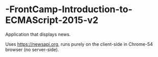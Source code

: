# -FrontCamp-Introduction-to-ECMAScript-2015-v2
Application that displays news.

Uses https://newsapi.org, runs purely on the client-side in Chrome-54 browser (no server-side).
